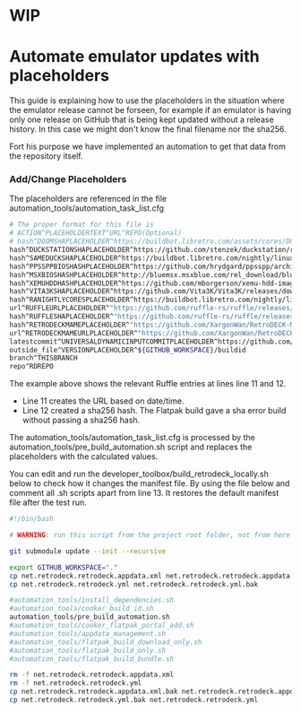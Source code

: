 # WIP

# Automate emulator updates with placeholders
This guide is explaining how to use the placeholders in the situation where the emulator release cannot be forseen, for example if an emulator is having only one release on GitHub that is being kept updated without a release history.
In this case we might don't know the final filename nor the sha256.

Fort his purpose we have implemented an automation to get that data from the repository itself.

### Add/Change Placeholders

The placeholders are referenced in the file automation_tools/automation_task_list.cfg

``` bash linenums="1"
# The proper format for this file is
# ACTION^PLACEHOLDERTEXT^URL^REPO(Optional)
# hash^DOOMSHAPLACEHOLDER^https://buildbot.libretro.com/assets/cores/DOOM/Doom%20%28Shareware%29.zip
hash^DUCKSTATIONSHAPLACEHOLDER^https://github.com/stenzek/duckstation/releases/download/preview/DuckStation-x64.AppImage
hash^SAMEDUCKSHAPLACEHOLDER^https://buildbot.libretro.com/nightly/linux/x86_64/latest/sameduck_libretro.so.zip
hash^PPSSPPBIOSHASHPLACEHOLDER^https://github.com/hrydgard/ppsspp/archive/refs/heads/master.zip
hash^MSXBIOSHASHPLACEHOLDER^http://bluemsx.msxblue.com/rel_download/blueMSXv282full.zip
hash^XEMUHDDHASHPLACEHOLDER^https://github.com/mborgerson/xemu-hdd-image/releases/latest/download/xbox_hdd.qcow2.zip
hash^VITA3KSHAPLACEHOLDER^https://github.com/Vita3K/Vita3K/releases/download/continuous/ubuntu-latest.zip
hash^RANIGHTLYCORESPLACEHOLDER^https://buildbot.libretro.com/nightly/linux/x86_64/RetroArch_cores.7z
url^RUFFLEURLPLACEHOLDER^"https://github.com/ruffle-rs/ruffle/releases/download/$(git ls-remote --tags https://github.com/ruffle-rs/ruffle.git | tail -n 1 | cut -f2 | sed 's|refs/tags/||')/ruffle-$(git ls-remote https://github.com/ruffle-rs/ruffle.git | tail -n 1 | cut -f2 | sed -E 's|refs/tags/||; s/-/_/2; s/-/_/2')-linux-x86_64.tar.gz"
hash^RUFFLESHAPLACEHOLDER^"https://github.com/ruffle-rs/ruffle/releases/download/$(git ls-remote --tags https://github.com/ruffle-rs/ruffle.git | tail -n 1 | cut -f2 | sed 's|refs/tags/||')/ruffle-$(git ls-remote https://github.com/ruffle-rs/ruffle.git | tail -n 1 | cut -f2 | sed -E 's|refs/tags/||; s/-/_/2; s/-/_/2')-linux-x86_64.tar.gz"
hash^RETRODECKMAMEPLACEHOLDER^"https://github.com/XargonWan/RetroDECK-MAME/releases/download/$(curl -s https://api.github.com/repos/XargonWan/RetroDECK-MAME/releases/latest | grep -oP '"tag_name": "\K(.*?)(?=")')/RetroDECK-MAME-Artifact.tar.gz"
url^RETRODECKMAMEURLPLACEHOLDER^"https://github.com/XargonWan/RetroDECK-MAME/releases/download/$(curl -s https://api.github.com/repos/XargonWan/RetroDECK-MAME/releases/latest | grep -oP '"tag_name": "\K(.*?)(?=")')/RetroDECK-MAME-Artifact.tar.gz"
latestcommit^UNIVERSALDYNAMICINPUTCOMMITPLACEHOLDER^https://github.com/Venomalia/UniversalDynamicInput^main
outside_file^VERSIONPLACEHOLDER^${GITHUB_WORKSPACE}/buildid
branch^THISBRANCH
repo^RDREPO
```

The example above shows the relevant Ruffle entries at lines line 11 and 12.

 * Line 11 creates the URL based on date/time.
 * Line 12 created a sha256 hash. The Flatpak build gave a sha error build without passing a sha256 hash.

The automation_tools/automation_task_list.cfg is processed by the automation_tools/pre_build_automation.sh script and replaces the placeholders with the calculated values.

You can edit and run the developer_toolbox/build_retrodeck_locally.sh below to check how it changes the manifest file. By using the file below and comment all .sh scripts apart from line 13. It restores the default manifest file after the test run.

```bash linenums="1"
#!/bin/bash

# WARNING: run this script from the project root folder, not from here!!

git submodule update --init --recursive

export GITHUB_WORKSPACE="."
cp net.retrodeck.retrodeck.appdata.xml net.retrodeck.retrodeck.appdata.xml.bak
cp net.retrodeck.retrodeck.yml net.retrodeck.retrodeck.yml.bak

#automation_tools/install_dependencies.sh
#automation_tools/cooker_build_id.sh
automation_tools/pre_build_automation.sh
#automation_tools/cooker_flatpak_portal_add.sh
#automation_tools/appdata_management.sh
#automation_tools/flatpak_build_download_only.sh
#automation_tools/flatpak_build_only.sh
#automation_tools/flatpak_build_bundle.sh

rm -f net.retrodeck.retrodeck.appdata.xml 
rm -f net.retrodeck.retrodeck.yml
cp net.retrodeck.retrodeck.appdata.xml.bak net.retrodeck.retrodeck.appdata.xml
cp net.retrodeck.retrodeck.yml.bak net.retrodeck.retrodeck.yml
```